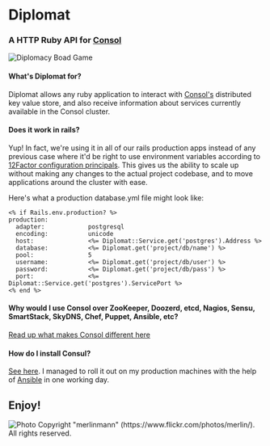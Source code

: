 # Diplomat

### A HTTP Ruby API for [Consol](http://www.consul.io/)

![Diplomacy Boad Game](http://i.imgur.com/Nkuy4b7.jpg)

#### What's Diplomat for?

Diplomat allows any ruby application to interact with [Consol's](http://www.consul.io/) distributed key value store, and also receive information about services currently available in the Consol cluster.

#### Does it work in rails?

Yup! In fact, we're using it in all of our rails production apps instead of any previous case where it'd be right to use environment variables according to [12Factor configuration principals](http://12factor.net/config). This gives us the ability to scale up without making any changes to the actual project codebase, and to move applications around the cluster with ease.

Here's what a production database.yml file might look like:

```erb
<% if Rails.env.production? %>
production:
  adapter:            postgresql
  encoding:           unicode
  host:               <%= Diplomat::Service.get('postgres').Address %>
  database:           <%= Diplomat.get('project/db/name') %>
  pool:               5
  username:           <%= Diplomat.get('project/db/user') %>
  password:           <%= Diplomat.get('project/db/pass') %>
  port:               <%= Diplomat::Service.get('postgres').ServicePort %>
<% end %>
```

#### Why would I use Consol over ZooKeeper, Doozerd, etcd, Nagios, Sensu, SmartStack, SkyDNS, Chef, Puppet, Ansible, etc?

[Read up what makes Consol different here](http://www.consul.io/intro/vs/index.html)

#### How do I install Consul?

[See here](http://www.consul.io/intro/). I managed to roll it out on my production machines with the help of [Ansible](http://www.ansible.com/) in one working day.

## Enjoy!

![Photo Copyright "merlinmann" (https://www.flickr.com/photos/merlin/). All rights reserved.](http://i.imgur.com/3mBwzR9.jpg)
